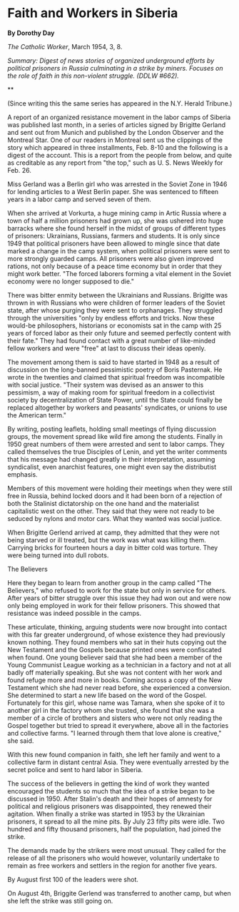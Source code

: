 Faith and Workers in Siberia
============================

**By Dorothy Day**

*The Catholic Worker*, March 1954, 3, 8.

*Summary: Digest of news stories of organized underground efforts by
political prisoners in Russia culminating in a strike by miners. Focuses
on the role of faith in this non-violent struggle. (DDLW \#662).*

**

(Since writing this the same series has appeared in the N.Y. Herald
Tribune.)

A report of an organized resistance movement in the labor camps of
Siberia was published last month, in a series of articles signed by
Brigitte Gerland and sent out from Munich and published by the London
Observer and the Montreal Star. One of our readers in Montreal sent us
the clippings of the story which appeared in three installments, Feb.
8-10 and the following is a digest of the account. This is a report from
the people from below, and quite as creditable as any report from "the
top," such as U. S. News Weekly for Feb. 26.

Miss Gerland was a Berlin girl who was arrested in the Soviet Zone in
1946 for lending articles to a West Berlin paper. She was sentenced to
fifteen years in a labor camp and served seven of them.

When she arrived at Vorkurta, a huge mining camp in Artic Russia where a
town of half a million prisoners had grown up, she was ushered into huge
barracks where she found herself in the midst of groups of different
types of prisoners: Ukrainians, Russians, farmers and students. It is
only since 1949 that political prisoners have been allowed to mingle
since that date marked a change in the camp system, when political
prisoners were sent to more strongly guarded camps. All prisoners were
also given improved rations, not only because of a peace time economy
but in order that they might work better. "The forced laborers forming a
vital element in the Soviet economy were no longer supposed to die."

There was bitter enmity between the Ukrainians and Russians. Brigitte
was thrown in with Russians who were children of former leaders of the
Soviet state, after whose purging they were sent to orphanages. They
struggled through the universities "only by endless efforts and tricks.
Now these would-be philosophers, historians or economists sat in the
camp with 25 years of forced labor as their only future and seemed
perfectly content with their fate." They had found contact with a great
number of like-minded fellow workers and were "free" at last to discuss
their ideas openly.

The movement among them is said to have started in 1948 as a result of
discussion on the long-banned pessimistic poetry of Boris Pasternak. He
wrote in the twenties and claimed that spiritual freedom was
incompatible with social justice. "Their system was devised as an answer
to this pessimism, a way of making room for spiritual freedom in a
collectivist society by decentralization of State Power, until the State
could finally be replaced altogether by workers and peasants'
syndicates, or unions to use the American term."

By writing, posting leaflets, holding small meetings of flying
discussion groups, the movement spread like wild fire among the
students. Finally in 1950 great numbers of them were arrested and sent
to labor camps. They called themselves the true Disciples of Lenin, and
yet the writer comments that his message had changed greatly in their
interpretation, assuming syndicalist, even anarchist features, one might
even say the distributist emphasis.

Members of this movement were holding their meetings when they were
still free in Russia, behind locked doors and it had been born of a
rejection of both the Stalinist dictatorship on the one hand and the
materialist capitalistic west on the other. They said that they were not
ready to be seduced by nylons and motor cars. What they wanted was
social justice.

When Brigitte Gerlend arrived at camp, they admitted that they were not
being starved or ill treated, but the work was what was killing them.
Carrying bricks for fourteen hours a day in bitter cold was torture.
They were being turned into dull robots.

The Believers

Here they began to learn from another group in the camp called "The
Believers," who refused to work for the state but only in service for
others. After years of bitter struggle over this issue they had won out
and were now only being employed in work for their fellow prisoners.
This showed that resistance was indeed possible in the camps.

These articulate, thinking, arguing students were now brought into
contact with this far greater underground, of whose existence they had
previously known nothing. They found members who sat in their huts
copying out the New Testament and the Gospels because printed ones were
confiscated when found. One young believer said that she had been a
member of the Young Communist League working as a technician in a
factory and not at all badly off materially speaking. But she was not
content with her work and found refuge more and more in books. Coming
across a copy of the New Testament which she had never read before, she
experienced a conversion. She determined to start a new life based on
the word of the Gospel. Fortunately for this girl, whose name was
Tamara, when she spoke of it to another girl in the factory whom she
trusted, she found that she was a member of a circle of brothers and
sisters who were not only reading the Gospel together but tried to
spread it everywhere, above all in the factories and collective farms.
"I learned through them that love alone is creative," she said.

With this new found companion in faith, she left her family and went to
a collective farm in distant central Asia. They were eventually arrested
by the secret police and sent to hard labor in Siberia.

The success of the believers in getting the kind of work they wanted
encouraged the students so much that the idea of a strike began to be
discussed in 1950. After Stalin's death and their hopes of amnesty for
political and religious prisoners was disappointed, they renewed their
agitation. When finally a strike was started in 1953 by the Ukrainian
prisoners, it spread to all the mine pits. By July 23 fifty pits were
idle. Two hundred and fifty thousand prisoners, half the population, had
joined the strike.

The demands made by the strikers were most unusual. They called for the
release of all the prisoners who would however, voluntarily undertake to
remain as free workers and settlers in the region for another five
years.

By August first 100 of the leaders were shot.

On August 4th, Briggite Gerlend was transferred to another camp, but
when she left the strike was still going on.

